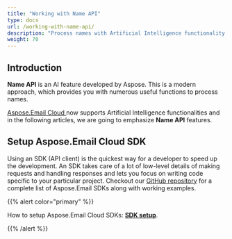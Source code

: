 ```yaml
---
title: "Working with Name API"
type: docs
url: /working-with-name-api/
description: "Process names with Artificial Intelligence functionality called Name API by using Aspose.Email Cloud API."
weight: 70
---
```


## **Introduction**
**Name API** is an AI feature developed by Aspose. This is a modern approach, which provides you with numerous useful functions to process names.

[Aspose.Email Cloud ](https://products.aspose.cloud/email/family)now supports Artificial Intelligence functionalities and in the following articles, we are going to emphasize **Name API** features.
## **Setup Aspose.Email Cloud SDK**
Using an SDK (API client) is the quickest way for a developer to speed up the development. An SDK takes care of a lot of low-level details of making requests and handling responses and lets you focus on writing code specific to your particular project. Checkout our [GitHub repository](https://github.com/aspose-email-cloud) for a complete list of Aspose.Email SDKs along with working examples.

{{% alert color="primary" %}} 

How to setup Aspose.Email Cloud SDKs: [**SDK setup**](/email/sdk-setup/).

{{% /alert %}} 

